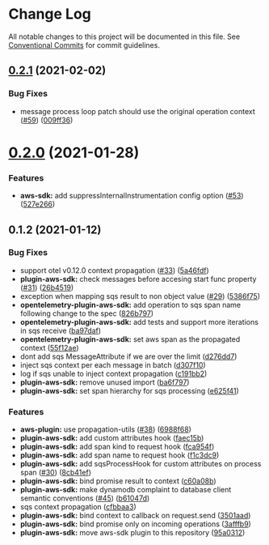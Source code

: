# Change Log

All notable changes to this project will be documented in this file.
See [Conventional Commits](https://conventionalcommits.org) for commit guidelines.

## [0.2.1](https://github.com/aspecto-io/opentelemetry-ext-js/compare/opentelemetry-plugin-aws-sdk@0.2.0...opentelemetry-plugin-aws-sdk@0.2.1) (2021-02-02)


### Bug Fixes

* message process loop patch should use the original operation context ([#59](https://github.com/aspecto-io/opentelemetry-ext-js/issues/59)) ([009ff36](https://github.com/aspecto-io/opentelemetry-ext-js/commit/009ff363d94a731f3407c2584404be83756fcc03))





# [0.2.0](https://github.com/aspecto-io/opentelemetry-ext-js/compare/opentelemetry-plugin-aws-sdk@0.1.2...opentelemetry-plugin-aws-sdk@0.2.0) (2021-01-28)


### Features

* **aws-sdk:** add suppressInternalInstrumentation config option ([#53](https://github.com/aspecto-io/opentelemetry-ext-js/issues/53)) ([527e266](https://github.com/aspecto-io/opentelemetry-ext-js/commit/527e2664cc3fc3d0e307a69f23529a2ae4ac9d5f))





## 0.1.2 (2021-01-12)


### Bug Fixes

* support otel v0.12.0 context propagation ([#33](https://github.com/aspecto-io/opentelemetry-ext-js/issues/33)) ([5a46fdf](https://github.com/aspecto-io/opentelemetry-ext-js/commit/5a46fdfa9f3677f299b0b848c6bca73a4fd065fe))
* **plugin-aws-sdk:** check messages before accesing start func property ([#31](https://github.com/aspecto-io/opentelemetry-ext-js/issues/31)) ([26b4519](https://github.com/aspecto-io/opentelemetry-ext-js/commit/26b4519678b04d446641454f29ae7587297604c3))
* exception when mapping sqs result to non object value ([#29](https://github.com/aspecto-io/opentelemetry-ext-js/issues/29)) ([5386f75](https://github.com/aspecto-io/opentelemetry-ext-js/commit/5386f7575989467107cb8b3c5ce4f47b28cd9a1a))
* **opentelemetry-plugin-aws-sdk:** add operation to sqs span name following change to the spec ([826b797](https://github.com/aspecto-io/opentelemetry-ext-js/commit/826b7970f3fef931535a5f3ed2a0815158b57e23))
* **opentelemetry-plugin-aws-sdk:** add tests and support more iterations in sqs receive ([ba97daf](https://github.com/aspecto-io/opentelemetry-ext-js/commit/ba97daf54355f629f8db8ab06abe216ebb5b0870))
* **opentelemetry-plugin-aws-sdk:** set aws span as the propagated context ([55f12ae](https://github.com/aspecto-io/opentelemetry-ext-js/commit/55f12ae09dcf63787ea8311268a866614539701b))
* dont add sqs MessageAttribute if we are over the limit ([d276dd7](https://github.com/aspecto-io/opentelemetry-ext-js/commit/d276dd7b6a0cc1975c4103f02e59730e71aa601b))
* inject sqs context per each message in batch ([d307f10](https://github.com/aspecto-io/opentelemetry-ext-js/commit/d307f101cb80cbd5be2788993f67aeedd51648c5))
* log if sqs unable to inject context propagation ([c191bb2](https://github.com/aspecto-io/opentelemetry-ext-js/commit/c191bb2edd978680330b08d3927d9104be9d6c2a))
* **plugin-aws-sdk:** remove unused import ([ba6f797](https://github.com/aspecto-io/opentelemetry-ext-js/commit/ba6f7976e600c9df22a0a0cb73d65cec61a46e0d))
* **plugin-aws-sdk:** set span hierarchy for sqs processing ([e625f41](https://github.com/aspecto-io/opentelemetry-ext-js/commit/e625f41f45fd557b71d8a8cbfe70ba63a6637470))


### Features

* **aws-plugin:** use propagation-utils ([#38](https://github.com/aspecto-io/opentelemetry-ext-js/issues/38)) ([6988f68](https://github.com/aspecto-io/opentelemetry-ext-js/commit/6988f68dd12a5a7b65d790fd594ebd10d1885ab9))
* **plugin-aws-sdk:** add custom attributes hook ([faec15b](https://github.com/aspecto-io/opentelemetry-ext-js/commit/faec15b614072735a9783316b41d63d4c226f291))
* **plugin-aws-sdk:** add span kind to request hook ([fca954f](https://github.com/aspecto-io/opentelemetry-ext-js/commit/fca954f5d8276d0a18c6b217f58ca8aa596f09c3))
* **plugin-aws-sdk:** add span name to request hook ([f1c3dc9](https://github.com/aspecto-io/opentelemetry-ext-js/commit/f1c3dc9e2749552c4f71b3250fee6216b1bcd377))
* **plugin-aws-sdk:** add sqsProcessHook for custom attributes on process span ([#30](https://github.com/aspecto-io/opentelemetry-ext-js/issues/30)) ([8cb41ef](https://github.com/aspecto-io/opentelemetry-ext-js/commit/8cb41ef85f5fc2fe9b8a465c7ce4b0fd3c7b8522))
* **plugin-aws-sdk:** bind promise result to context ([c60a08b](https://github.com/aspecto-io/opentelemetry-ext-js/commit/c60a08b13518b3ebda195b6143719b6a24534bbe))
* **plugin-aws-sdk:** make dynamodb complaint to database client semantic conventions ([#45](https://github.com/aspecto-io/opentelemetry-ext-js/issues/45)) ([b61047d](https://github.com/aspecto-io/opentelemetry-ext-js/commit/b61047dd6d6ebb7ba9773f5fde15760a7df7abef))
* sqs context propagation ([cfbbaa3](https://github.com/aspecto-io/opentelemetry-ext-js/commit/cfbbaa361f0048728cbf110c0af38b144acddf79))
* **plugin-aws-sdk:** bind context to callback on request.send ([3501aad](https://github.com/aspecto-io/opentelemetry-ext-js/commit/3501aad7380c7d8961165f8a3b0039316eb8faaa))
* **plugin-aws-sdk:** bind promise only on incoming operations ([3afffb9](https://github.com/aspecto-io/opentelemetry-ext-js/commit/3afffb9f20b0aec14ae90480e6c5c197225e0713))
* **plugin-aws-sdk:** move aws-sdk plugin to this repository ([95a0312](https://github.com/aspecto-io/opentelemetry-ext-js/commit/95a031278188fca0d43ea1355f85062ced28c728))
